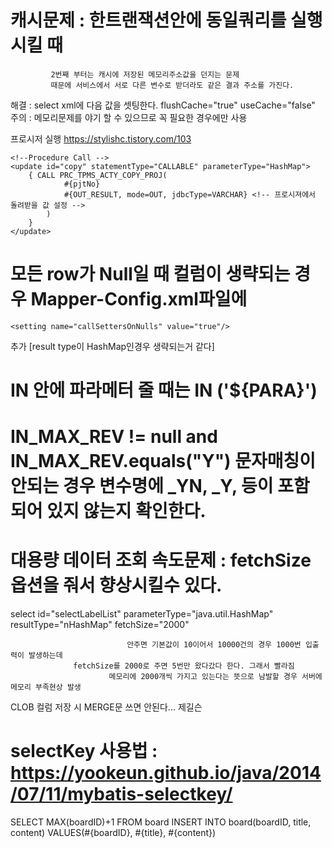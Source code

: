 # 캐시문제 : 한트랜잭션안에 동일쿼리를 실행 시킬 때 
             2번째 부터는 캐시에 저장된 메모리주소값을 던지는 문제
             때문에 서비스에서 서로 다른 변수로 받더라도 같은 결과 주소를 가진다.
  해결 : select xml에 다음 값을 셋팅한다. flushCache="true" useCache="false"
  주의 : 메모리문제를 야기 할 수 있으므로 꼭 필요한 경우에만 사용
  
  
프로시저 실행
https://stylishc.tistory.com/103


	<!--Procedure Call -->
	<update id="copy" statementType="CALLABLE" parameterType="HashMap">
		{ CALL PRC_TPMS_ACTY_COPY_PROJ(
				#{pjtNo}
				#{OUT_RESULT, mode=OUT, jdbcType=VARCHAR} <!-- 프로시져에서 돌려받을 값 설정 -->
			)
		}
	</update>


# 모든 row가 Null일 때 컬럼이 생략되는 경우 Mapper-Config.xml파일에 
	<setting name="callSettersOnNulls" value="true"/>
  추가 [result type이 HashMap인경우 생략되는거 같다]

# IN 안에 파라메터 줄 때는 IN ('${PARA}')

# IN_MAX_REV != null and IN_MAX_REV.equals("Y") 문자매칭이 안되는 경우 변수명에 _YN, _Y, 등이 포함되어 있지 않는지 확인한다.

# 대용량 데이터 조회 속도문제 : fetchSize옵션을 줘서 향상시킬수 있다.
select id="selectLabelList"  parameterType="java.util.HashMap" resultType="nHashMap" fetchSize="2000"

                              안주면 기본값이 10이어서 10000건의 경우 1000번 입출력이 발생하는데
			      fetchSize를 2000로 주면 5번만 왔다갔다 한다. 그래서 빨라짐
	                      메모리에 2000개씩 가지고 있는다는 뜻으로 남발할 경우 서버에 메모리 부족현상 발생

CLOB 컬럼 저장 시 MERGE문 쓰면 안된다... 제길슨

# selectKey 사용법 : https://yookeun.github.io/java/2014/07/11/mybatis-selectkey/

<insert id="insertBoard" parameterType="Board">
    <selectKey resultType="string" keyProperty="boardID" order="BEFORE">
        SELECT MAX(boardID)+1 FROM board        
    </selectKey>    
    INSERT INTO board(boardID, title, content)
    VALUES(#{boardID}, #{title}, #{content})
</insert>  
